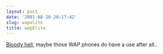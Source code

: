 ```yaml
---
layout: post
date: '2001-08-10 20:17:42'
slug: wapelite
title: wapElite
---
```


[Bloody hell](http://www.phink.net/elite/), maybe those WAP phones do have a use after all..